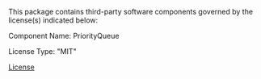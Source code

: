 This package contains third-party software components governed by the license(s) indicated below:

Component Name: PriorityQueue

License Type: "MIT"

[License](https://github.com/dotnet/runtime/blob/main/LICENSE.TXT)

